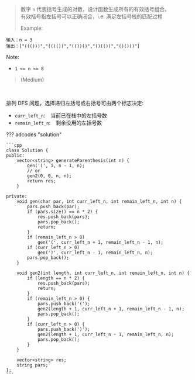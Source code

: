 <!-- prettier-ignore-start -->

> 数字 `n` 代表括号生成的对数，设计函数生成所有的有效括号组合。<br>
> 有效括号指左括号可以正确闭合，i.e. 满足左括号栈的匹配过程<br>
>
>   Example:
```
输入：n = 3
输出：["((()))","(()())","(())()","()(())","()()()"]
```
Note:
>
- `1 <= n <= 8`
>
> (Medium)

<!-- prettier-ignore-end -->

<br>

排列 DFS 问题，选择递归左括号或右括号可由两个标志决定:

-   `curr_left_n`: &ensp; 当前已在栈中的左括号数
-   `remain_left_n`: &ensp; 剩余没用的左括号数

??? adcodes "solution"

    ```cpp
    class Solution {
    public:
        vector<string> generateParenthesis(int n) {
            gen('(', 1, n - 1, n);
            // or
            gen2(0, 0, n, n);
            return res;
        }

    private:
        void gen(char par, int curr_left_n, int remain_left_n, int n) {
            pars.push_back(par);
            if (pars.size() == n * 2) {
                res.push_back(pars);
                pars.pop_back();
                return;
            }
            if (remain_left_n > 0)
                gen('(', curr_left_n + 1, remain_left_n - 1, n);
            if (curr_left_n > 0)
                gen(')', curr_left_n - 1, remain_left_n, n);
            pars.pop_back();
        }

        void gen2(int length, int curr_left_n, int remain_left_n, int n) {
            if (length == n * 2) {
                res.push_back(pars);
                return;
            }
            if (remain_left_n > 0) {
                pars.push_back('(');
                gen2(length + 1, curr_left_n + 1, remain_left_n - 1, n);
                pars.pop_back();
            }
            if (curr_left_n > 0) {
                pars.push_back(')');
                gen2(length + 1, curr_left_n - 1, remain_left_n, n);
                pars.pop_back();
            }
        }

        vector<string> res;
        string pars;
    };
    ```
